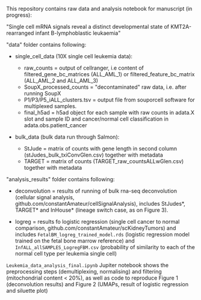 This repository contains raw data and analysis notebook for manuscript (in progress):

"Single cell mRNA signals reveal a distinct developmental state of KMT2A-rearranged infant B-lymphoblastic leukaemia"

"data" folder contains following:
- single_cell_data (10X single cell leukemia data):
    - raw_counts = output of cellranger, i.e content of filtered_gene_bc_matrices (ALL_AML_1) or filtered_feature_bc_matrix (ALL_AML_2 and ALL_AML_3)
    - SoupX_processed_counts = "decontaminated" raw data, i.e. after running SoupX
    - P1/P3/P5_iALL_clusters.tsv = output file from souporcell software for multiplexed samples.
    - final_h5ad = h5ad object for each sample with raw counts in adata.X slot and  sample ID and cancer/normal cell classification in adata.obs.patient_cancer
    
- bulk_data (bulk data run through Salmon):
    - StJude = matrix of counts with gene length in second column (stJudes_bulk_txiConvGlen.csv) together with metadata
    - TARGET = matrix of counts (TARGET_raw_countsALLwGlen.csv) together with metadata

"analysis_results" folder contains following:
- deconvolution = results of running of bulk rna-seq deconvolution (cellular signal analysis, github.com/constantAmateur/cellSignalAnalysis), includes StJudes*, TARGET* and InHouse* (lineage switch case, as on Figure 3).

- logreg = results fo logistic regression (single cell cancer to normal comparison, github.com/constantAmateur/scKidneyTumors) and includes `FetalBM_logreg_trained_model.rds` (logistic regression model trained on the fetal bone marrow reference) and `InfALL_allSAMPLES_LogregFBM.csv` (probability of similarity to each of the normal cell type per leukemia single cell)


`Leukemia_data_analysis_final.ipynb` Jupiter notebook shows the preprocessing steps (demultiplexing, normalising) and filtering (mitochondrial content < 20%), as well as code to reproduce Figure 1 (deconvolution results) and  Figure 2 (UMAPs, result of logistic regression and siluette plot)

